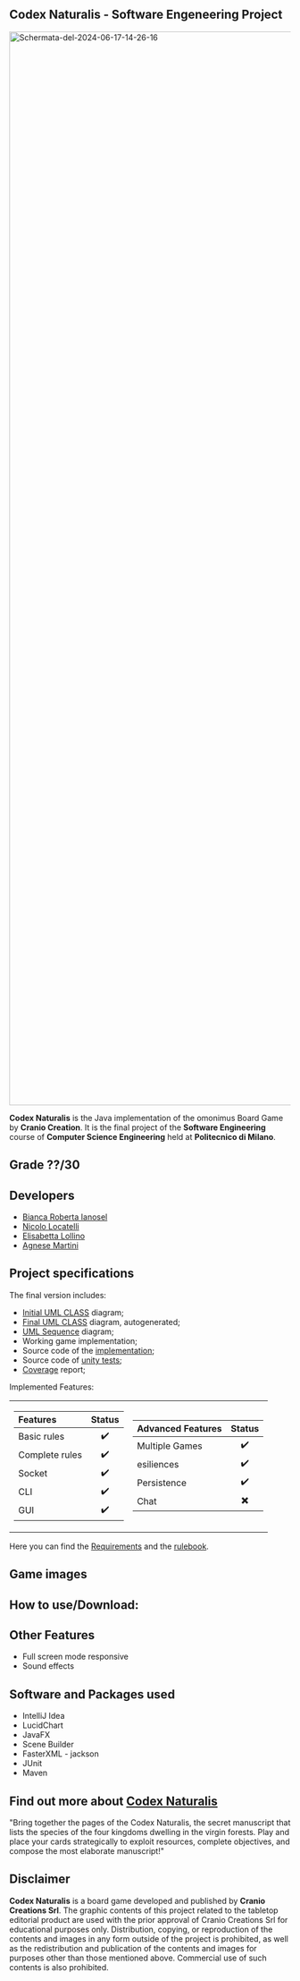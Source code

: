 ## Codex Naturalis - Software Engeneering Project
<a href="https://ibb.co/0DvQvTS"><img src="https://i.ibb.co/NVb7b5P/Schermata-del-2024-06-17-14-26-16.png" alt="Schermata-del-2024-06-17-14-26-16" width="1920"></a>

**Codex Naturalis** is the Java implementation of the omonimus Board Game by **Cranio Creation**. It is the final project of the **Software Engineering** course of **Computer Science Engineering** held at **Politecnico di Milano**.

## Grade ??/30

## Developers
* [Bianca Roberta Ianosel](https://github.com/BIA3IA)
* [Nicolo Locatelli](https://github.com/NicoloLocatelli)
* [Elisabetta Lollino](https://github.com/Elylo15)
* [Agnese Martini](https://github.com/agnesm0)

## Project specifications

The final version includes:
* [Initial UML CLASS](https://github.com/Elylo15/ing-sw-2024-Lollino-Ianosel-Locatelli-Martini/blob/main/CodexNaturalis/Deliverables/UML/UML_Model.pdf) diagram;
* [Final UML CLASS](LINK) diagram, autogenerated;
* [UML Sequence](https://github.com/Elylo15/ing-sw-2024-Lollino-Ianosel-Locatelli-Martini/blob/main/CodexNaturalis/Deliverables/UML/UML_SequenceDiagram.pdf) diagram;
* Working game implementation;
* Source code of the [implementation](https://github.com/Elylo15/ing-sw-2024-Lollino-Ianosel-Locatelli-Martini/tree/main/CodexNaturalis/src/main/java);
* Source code of [unity tests](https://github.com/Elylo15/ing-sw-2024-Lollino-Ianosel-Locatelli-Martini/tree/main/CodexNaturalis/src/test);
* [Coverage](LINK) report;

Implemented Features:
<table>
<tr><td>

| Features                      |         Status       |
|:-----------------------------|:--------------------:|
| Basic rules                  |         ✔️           |
| Complete rules               |         ✔️           |
| Socket                       |         ✔️           |
| CLI                          |         ✔️           |
| GUI                          |         ✔️           |

</td><td>

| Advanced Features     |         Status       |
|:---------------------------|:--------------------:|
| Multiple Games             |         ✔️           |
| esiliences                 |         ✔️           |
| Persistence                |         ✔️           |
| Chat                       |         ✖️           |

</td></tr>
</table>

Here you can find the [Requirements](https://github.com/Elylo15/ing-sw-2024-Lollino-Ianosel-Locatelli-Martini/blob/main/CodexNaturalis/Deliverables/Rules_Requirements/Requisiti%20del%20progetto.pdf) and the [rulebook](https://github.com/Elylo15/ing-sw-2024-Lollino-Ianosel-Locatelli-Martini/blob/main/CodexNaturalis/Deliverables/Rules_Requirements/CODEX_Rulebook_EN.pdf).

## Game images

## How to use/Download:

## Other Features
* Full screen mode responsive
* Sound effects

## Software and Packages used
* IntelliJ Idea
* LucidChart
* JavaFX
* Scene Builder
* FasterXML - jackson
* JUnit
* Maven

## Find out more about [Codex Naturalis](https://www.craniocreations.it/prodotto/codex-naturalis)
"Bring together the pages of the Codex Naturalis, the secret manuscript that lists the species of the four kingdoms dwelling in the virgin forests. Play and place your cards strategically to exploit resources, complete objectives, and compose the most elaborate manuscript!"

## Disclaimer
**Codex Naturalis** is a board game developed and published by **Cranio Creations Srl**. The graphic contents of this project related to the tabletop editorial product are used with the prior approval of Cranio Creations Srl for educational purposes only. Distribution, copying, or reproduction of the contents and images in any form outside of the project is prohibited, as well as the redistribution and publication of the contents and images for purposes other than those mentioned above. Commercial use of such contents is also prohibited.
